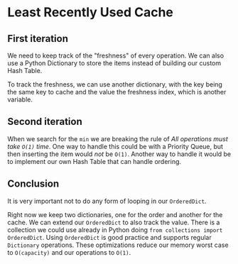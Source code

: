 # Least Recently Used Cache

## First iteration

We need to keep track of the "freshness" of every operation.  We can also use a Python Dictionary to store the items instead of building our custom Hash Table. 

To track the freshness, we can use another dictionary, with the key being the same key to cache and the value the freshness index, which is another variable.

## Second iteration

When we search for the `min` we are breaking the rule of *All operations must take `O(1)` time*. One way to handle this could be with a Priority Queue, but then inserting the item would *not* be `O(1)`. Another way to handle it would be to implement our own Hash Table that can handle ordering.

## Conclusion

It is very important not to do any form of looping in our `OrderedDict`.

Right now we keep two dictionaries, one for the order and another for the cache. We can extend our `OrderedDict` to also track the value. There is a collection we could use already in Python doing `from collections import OrderedDict`. Using `OrderedDict` is good practice and supports regular `Dictionary` operations. These optimizations reduce our memory worst case to `O(capacity)` and our operations to `O(1)`.
